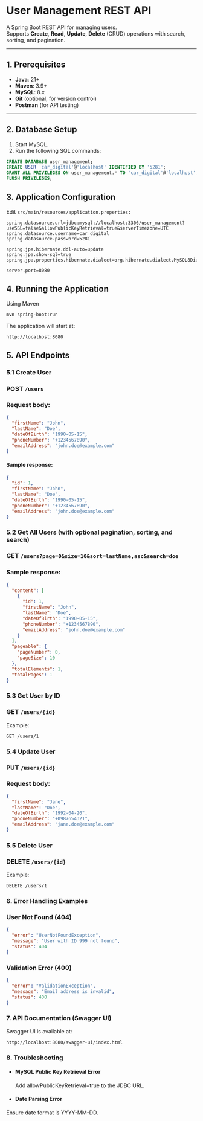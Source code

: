 # User Management REST API

A Spring Boot REST API for managing users.  
Supports **Create**, **Read**, **Update**, **Delete** (CRUD) operations with search, sorting, and pagination.

---

## 1. Prerequisites

- **Java**: 21+
- **Maven**: 3.9+
- **MySQL**: 8.x
- **Git** (optional, for version control)
- **Postman** (for API testing)

---

## 2. Database Setup

1. Start MySQL.
2. Run the following SQL commands:

```sql
CREATE DATABASE user_management;
CREATE USER 'car_digital'@'localhost' IDENTIFIED BY '5281';
GRANT ALL PRIVILEGES ON user_management.* TO 'car_digital'@'localhost';
FLUSH PRIVILEGES;
```

## 3. Application Configuration

Edit ``src/main/resources/application.properties:``

```
spring.datasource.url=jdbc:mysql://localhost:3306/user_management?useSSL=false&allowPublicKeyRetrieval=true&serverTimezone=UTC
spring.datasource.username=car_digital
spring.datasource.password=5281

spring.jpa.hibernate.ddl-auto=update
spring.jpa.show-sql=true
spring.jpa.properties.hibernate.dialect=org.hibernate.dialect.MySQL8Dialect

server.port=8080
```

## 4. Running the Application

Using Maven

```
mvn spring-boot:run
```
The application will start at:

```
http://localhost:8080
```

## 5. API Endpoints

### 5.1 Create User

### POST ```/users```

### Request body:

```json
{
  "firstName": "John",
  "lastName": "Doe",
  "dateOfBirth": "1990-05-15",
  "phoneNumber": "+1234567890",
  "emailAddress": "john.doe@example.com"
}
```

#### Sample response:

```json
{
  "id": 1,
  "firstName": "John",
  "lastName": "Doe",
  "dateOfBirth": "1990-05-15",
  "phoneNumber": "+1234567890",
  "emailAddress": "john.doe@example.com"
}
```

### 5.2 Get All Users (with optional pagination, sorting, and search)

### GET ```/users?page=0&size=10&sort=lastName,asc&search=doe```

### Sample response:

```json
{
  "content": [
    {
      "id": 1,
      "firstName": "John",
      "lastName": "Doe",
      "dateOfBirth": "1990-05-15",
      "phoneNumber": "+1234567890",
      "emailAddress": "john.doe@example.com"
    }
  ],
  "pageable": {
    "pageNumber": 0,
    "pageSize": 10
  },
  "totalElements": 1,
  "totalPages": 1
}
```

### 5.3 Get User by ID

### GET ```/users/{id}```

Example:

```GET /users/1```

### 5.4 Update User

### PUT ```/users/{id}```

### Request body:

```json
{
  "firstName": "Jane",
  "lastName": "Doe",
  "dateOfBirth": "1992-04-20",
  "phoneNumber": "+0987654321",
  "emailAddress": "jane.doe@example.com"
}
```

### 5.5 Delete User

### DELETE ```/users/{id}```

Example:

```DELETE /users/1```

### 6. Error Handling Examples

### User Not Found (404)

```json
{
  "error": "UserNotFoundException",
  "message": "User with ID 999 not found",
  "status": 404
}
```

### Validation Error (400)

```json
{
  "error": "ValidationException",
  "message": "Email address is invalid",
  "status": 400
}
```

### 7. API Documentation (Swagger UI)

Swagger UI is available at:

```http://localhost:8080/swagger-ui/index.html```

### 8. Troubleshooting

- #### MySQL Public Key Retrieval Error
  Add allowPublicKeyRetrieval=true to the JDBC URL.
- #### Date Parsing Error
Ensure date format is YYYY-MM-DD.